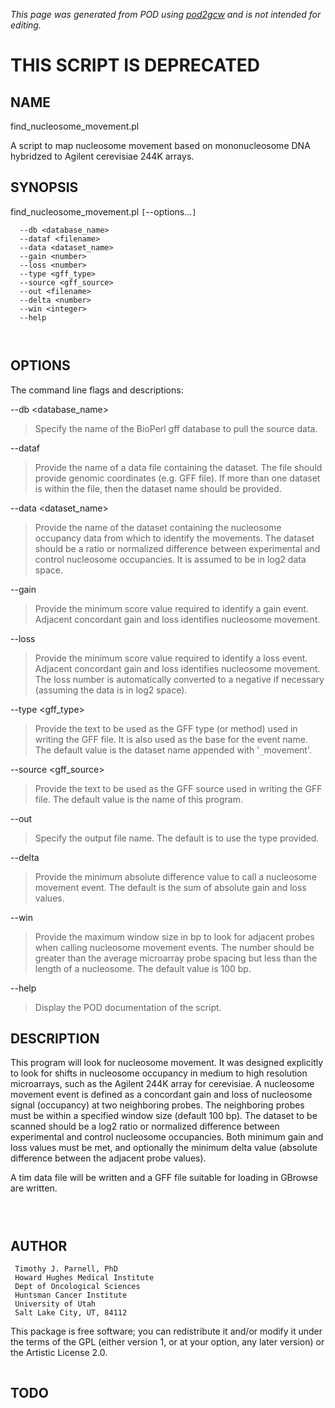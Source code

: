 _This page was generated from POD using [pod2gcw](http://code.google.com/p/pod2gcw) and is not intended for editing._

# THIS SCRIPT IS DEPRECATED #

## NAME ##
find\_nucleosome\_movement.pl

A script to map nucleosome movement based on mononucleosome DNA hybridzed  to Agilent cerevisiae 244K arrays.

## SYNOPSIS ##
find\_nucleosome\_movement.pl `[`--options...`]`

```
  --db <database_name>
  --dataf <filename>
  --data <dataset_name>
  --gain <number>
  --loss <number>
  --type <gff_type>
  --source <gff_source>
  --out <filename>
  --delta <number>
  --win <integer>
  --help
```
```
```
```
```
## OPTIONS ##
The command line flags and descriptions:

--db <database\_name>


> Specify the name of the BioPerl gff database to pull the source data.

> 
--dataf <filename>


> Provide the name of a data file containing the dataset. The file  should provide genomic coordinates (e.g. GFF file). If more than  one dataset is within the file, then the dataset name should be  provided.

> 
--data <dataset\_name>


> Provide the name of the dataset containing the nucleosome occupancy data from which to identify the movements. The dataset should be a ratio  or normalized difference between experimental and control nucleosome  occupancies. It is assumed to be in log2 data space.

> 
--gain <number>


> Provide the minimum score value required to identify a gain event.  Adjacent concordant gain and loss identifies nucleosome movement.

> 
--loss <number>


> Provide the minimum score value required to identify a loss event.  Adjacent concordant gain and loss identifies nucleosome movement.  The loss number is automatically converted to a negative if  necessary (assuming the data is in log2 space).

> 
--type <gff\_type>


> Provide the text to be used as the GFF type (or method) used in  writing the GFF file. It is also used as the base for the event  name. The default value is the dataset name appended with  '`_`movement'.

> 
--source <gff\_source>


> Provide the text to be used as the GFF source used in writing the  GFF file. The default value is the name of this program.

> 
--out <filename>


> Specify the output file name. The default is to use the type provided.

> 
--delta <number>


> Provide the minimum absolute difference value to call a nucleosome  movement event. The default is the sum of absolute gain and loss  values.

> 
--win <integer>


> Provide the maximum window size in bp to look for adjacent probes when  calling nucleosome movement events. The number should be greater than  the average microarray probe spacing but less than the length of a  nucleosome. The default value is 100 bp.

> 
--help


> Display the POD documentation of the script.

> 
## DESCRIPTION ##
This program will look for nucleosome movement. It was designed explicitly to look for shifts in nucleosome occupancy in medium to high resolution microarrays, such as the Agilent 244K array for cerevisiae. A nucleosome movement event is defined as a concordant gain and loss of nucleosome signal (occupancy) at two neighboring probes. The neighboring probes must be within a specified window size (default 100 bp). The dataset to be scanned should be a log2 ratio or normalized difference between experimental and control nucleosome occupancies. Both minimum gain and loss values must be met, and optionally the minimum delta value (absolute difference between the adjacent probe values).

A tim data file will be written and a GFF file suitable for  loading in GBrowse are written.

```
```
```
```
```
```
## AUTHOR ##
```
 Timothy J. Parnell, PhD
 Howard Hughes Medical Institute
 Dept of Oncological Sciences
 Huntsman Cancer Institute
 University of Utah
 Salt Lake City, UT, 84112
```
This package is free software; you can redistribute it and/or modify it under the terms of the GPL (either version 1, or at your option, any later version) or the Artistic License 2.0.

```
```
## TODO ##
```
```
```
```
```
```
```
```
```
```